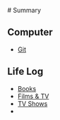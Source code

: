 ‌# Summary​

## Computer

* [Git](./computer/git.md)

## Life Log

* [Books](./life-log/books.md)
* [Films & TV](./life-log/films.md)
* [TV Shows](./life-log/tv-shows.md)
* 

<!-- ## Use headings to create page groups like this one​

* [First page's title](page1/README.md)    
    * [Some child page](page1/page1-1.md)    
    * [Some other child page](part1/page1-2.md)
    
* [Second page's title](page2/README.md)    
    * [Some child page](page2/page2-1.md)    
    * [Some other child page](part2/page2-2.md)    
    
## A second-page group​

* [Yet another page](another-page.md)
 -->
